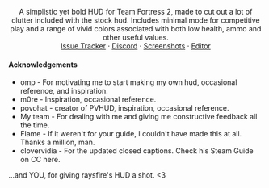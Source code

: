 <!-- TITLE -->
<p align="center">
  <p align="center">
    A simplistic yet bold HUD for Team Fortress 2, made to cut out a lot of clutter included with the stock hud. Includes minimal mode for competitive play and a range of vivid colors associated with both low health, ammo and other useful values.
    <br />
    <a href="https://github.com/raysfire/rayshud/issues">Issue Tracker</a>
    ·
    <a href="https://discord.gg/hTdtK9vBhE">Discord</a>
    ·
    <a href="https://imgur.com/a/ssUpV94">Screenshots</a>
    ·
    <a href="https://github.com/CriticalFlaw/TF2HUD.Editor/releases/latest">Editor</a>
  </p>
</p>

<!-- ACKNOWLEDGEMENTS -->

#### Acknowledgements

* omp - For motivating me to start making my own hud, occasional reference, and inspiration.
* m0re - Inspiration, occasional reference.
* povohat - creator of PVHUD, inspiration, occasional reference.
* My team - For dealing with me and giving me constructive feedback all the time.
* Flame - If it weren't for your guide, I couldn't have made this at all. Thanks a million, man.
* clovervidia - For the updated closed captions. Check his Steam Guide on CC here.

...and YOU, for giving raysfire's HUD a shot. <3
